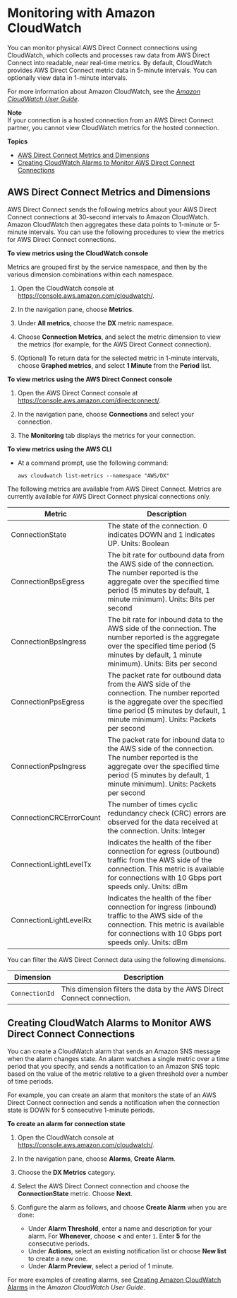 # Monitoring with Amazon CloudWatch<a name="monitoring-cloudwatch"></a>

You can monitor physical AWS Direct Connect connections using CloudWatch, which collects and processes raw data from AWS Direct Connect into readable, near real\-time metrics\. By default, CloudWatch provides AWS Direct Connect metric data in 5\-minute intervals\. You can optionally view data in 1\-minute intervals\.

For more information about Amazon CloudWatch, see the *[Amazon CloudWatch User Guide](http://docs.aws.amazon.com/AmazonCloudWatch/latest/monitoring/)*\.

**Note**  
If your connection is a hosted connection from an AWS Direct Connect partner, you cannot view CloudWatch metrics for the hosted connection\. 

**Topics**
+ [AWS Direct Connect Metrics and Dimensions](#metrics-dimensions)
+ [Creating CloudWatch Alarms to Monitor AWS Direct Connect Connections](#creating-alarms)

## AWS Direct Connect Metrics and Dimensions<a name="metrics-dimensions"></a>

AWS Direct Connect sends the following metrics about your AWS Direct Connect connections at 30\-second intervals to Amazon CloudWatch\. Amazon CloudWatch then aggregates these data points to 1\-minute or 5\-minute intervals\. You can use the following procedures to view the metrics for AWS Direct Connect connections\.

**To view metrics using the CloudWatch console**

Metrics are grouped first by the service namespace, and then by the various dimension combinations within each namespace\.

1. Open the CloudWatch console at [https://console\.aws\.amazon\.com/cloudwatch/](https://console.aws.amazon.com/cloudwatch/)\.

1. In the navigation pane, choose **Metrics**\.

1. Under **All metrics**, choose the **DX** metric namespace\.

1. Choose **Connection Metrics**, and select the metric dimension to view the metrics \(for example, for the AWS Direct Connect connection\)\.

1. \(Optional\) To return data for the selected metric in 1\-minute intervals, choose **Graphed metrics**, and select **1 Minute** from the **Period** list\.

**To view metrics using the AWS Direct Connect console**

1. Open the AWS Direct Connect console at [https://console\.aws\.amazon\.com/directconnect/](https://console.aws.amazon.com/directconnect/)\.

1. In the navigation pane, choose **Connections** and select your connection\.

1. The **Monitoring** tab displays the metrics for your connection\.

**To view metrics using the AWS CLI**
+ At a command prompt, use the following command:

  ```
  aws cloudwatch list-metrics --namespace "AWS/DX"
  ```

The following metrics are available from AWS Direct Connect\. Metrics are currently available for AWS Direct Connect physical connections only\.


| Metric | Description | 
| --- | --- | 
|  ConnectionState  |  The state of the connection\. 0 indicates DOWN and 1 indicates UP\. Units: Boolean  | 
|  ConnectionBpsEgress  |  The bit rate for outbound data from the AWS side of the connection\. The number reported is the aggregate over the specified time period \(5 minutes by default, 1 minute minimum\)\. Units: Bits per second  | 
|  ConnectionBpsIngress  |  The bit rate for inbound data to the AWS side of the connection\. The number reported is the aggregate over the specified time period \(5 minutes by default, 1 minute minimum\)\. Units: Bits per second  | 
|  ConnectionPpsEgress  | The packet rate for outbound data from the AWS side of the connection\. The number reported is the aggregate over the specified time period \(5 minutes by default, 1 minute minimum\)\. Units: Packets per second | 
|  ConnectionPpsIngress  | The packet rate for inbound data to the AWS side of the connection\. The number reported is the aggregate over the specified time period \(5 minutes by default, 1 minute minimum\)\. Units: Packets per second | 
|  ConnectionCRCErrorCount  |  The number of times cyclic redundancy check \(CRC\) errors are observed for the data received at the connection\. Units: Integer  | 
| ConnectionLightLevelTx |  Indicates the health of the fiber connection for egress \(outbound\) traffic from the AWS side of the connection\. This metric is available for connections with 10 Gbps port speeds only\. Units: dBm  | 
|  ConnectionLightLevelRx  |  Indicates the health of the fiber connection for ingress \(inbound\) traffic to the AWS side of the connection\. This metric is available for connections with 10 Gbps port speeds only\. Units: dBm  | 

You can filter the AWS Direct Connect data using the following dimensions\.


| Dimension | Description | 
| --- | --- | 
| `ConnectionId` |  This dimension filters the data by the AWS Direct Connect connection\.  | 

## Creating CloudWatch Alarms to Monitor AWS Direct Connect Connections<a name="creating-alarms"></a>

You can create a CloudWatch alarm that sends an Amazon SNS message when the alarm changes state\. An alarm watches a single metric over a time period that you specify, and sends a notification to an Amazon SNS topic based on the value of the metric relative to a given threshold over a number of time periods\. 

For example, you can create an alarm that monitors the state of an AWS Direct Connect connection and sends a notification when the connection state is DOWN for 5 consecutive 1\-minute periods\.

**To create an alarm for connection state**

1. Open the CloudWatch console at [https://console\.aws\.amazon\.com/cloudwatch/](https://console.aws.amazon.com/cloudwatch/)\.

1. In the navigation pane, choose **Alarms**, **Create Alarm**\.

1. Choose the **DX Metrics** category\.

1. Select the AWS Direct Connect connection and choose the **ConnectionState** metric\. Choose **Next**\.

1. Configure the alarm as follows, and choose **Create Alarm** when you are done:
   + Under **Alarm Threshold**, enter a name and description for your alarm\. For **Whenever**, choose **<** and enter `1`\. Enter **5** for the consecutive periods\.
   + Under **Actions**, select an existing notification list or choose **New list** to create a new one\. 
   + Under **Alarm Preview**, select a period of 1 minute\.

For more examples of creating alarms, see [Creating Amazon CloudWatch Alarms](http://docs.aws.amazon.com/AmazonCloudWatch/latest/monitoring/AlarmThatSendsEmail.html) in the *Amazon CloudWatch User Guide*\.